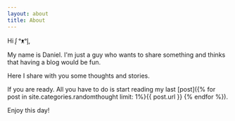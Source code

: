 ```yaml
---
layout: about
title: About
---
```


Hi ᶘ ᵒᴥᵒᶅ,  

My name is Daniel. I'm just a guy who wants to share something and thinks that having a blog would be fun.

Here I share with you some thoughts and stories.

If you are ready. 
All you have to do is start reading my last [post]({% for post in site.categories.randomthought limit: 1%}{{ post.url }}   {% endfor %}).


Enjoy this day! 
